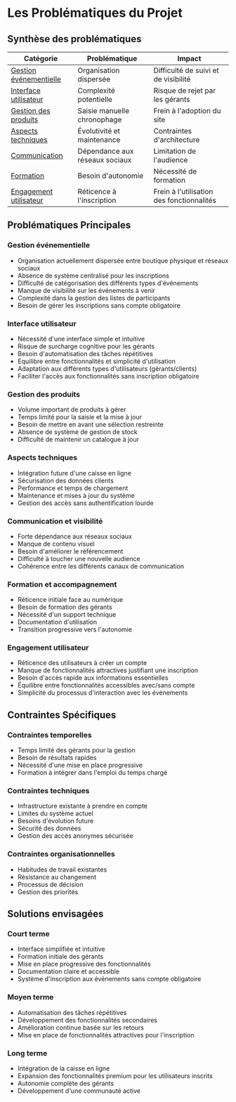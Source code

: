 # Les Problématiques du Projet

## Synthèse des problématiques  

| Catégorie | Problématique | Impact |  
|-----------|---------------|---------|  
| [Gestion événementielle](#gestion-événementielle) | Organisation dispersée | Difficulté de suivi et de visibilité |  
| [Interface utilisateur](#interface-utilisateur) | Complexité potentielle | Risque de rejet par les gérants |  
| [Gestion des produits](#gestion-des-produits) | Saisie manuelle chronophage | Frein à l'adoption du site |  
| [Aspects techniques](#aspects-techniques) | Évolutivité et maintenance | Contraintes d'architecture |  
| [Communication](#communication-et-visibilité) | Dépendance aux réseaux sociaux | Limitation de l'audience |  
| [Formation](#formation-et-accompagnement) | Besoin d'autonomie | Nécessité de formation |  
| [Engagement utilisateur](#engagement-utilisateur) | Réticence à l'inscription | Frein à l'utilisation des fonctionnalités |

## Problématiques Principales

### Gestion événementielle
- Organisation actuellement dispersée entre boutique physique et réseaux sociaux
- Absence de système centralisé pour les inscriptions
- Difficulté de catégorisation des différents types d'événements
- Manque de visibilité sur les événements à venir
- Complexité dans la gestion des listes de participants
- Besoin de gérer les inscriptions sans compte obligatoire

### Interface utilisateur
- Nécessité d'une interface simple et intuitive
- Risque de surcharge cognitive pour les gérants
- Besoin d'automatisation des tâches répétitives
- Equilibre entre fonctionnalités et simplicité d'utilisation
- Adaptation aux différents types d'utilisateurs (gérants/clients)
- Faciliter l'accès aux fonctionnalités sans inscription obligatoire

### Gestion des produits
- Volume important de produits à gérer
- Temps limité pour la saisie et la mise à jour
- Besoin de mettre en avant une sélection restreinte
- Absence de système de gestion de stock
- Difficulté de maintenir un catalogue à jour

### Aspects techniques
- Intégration future d'une caisse en ligne
- Sécurisation des données clients
- Performance et temps de chargement
- Maintenance et mises à jour du système
- Gestion des accès sans authentification lourde

### Communication et visibilité
- Forte dépendance aux réseaux sociaux
- Manque de contenu visuel
- Besoin d'améliorer le référencement
- Difficulté à toucher une nouvelle audience
- Cohérence entre les différents canaux de communication

### Formation et accompagnement
- Réticence initiale face au numérique
- Besoin de formation des gérants
- Nécessité d'un support technique
- Documentation d'utilisation
- Transition progressive vers l'autonomie

### Engagement utilisateur
- Réticence des utilisateurs à créer un compte
- Manque de fonctionnalités attractives justifiant une inscription
- Besoin d'accès rapide aux informations essentielles
- Équilibre entre fonctionnalités accessibles avec/sans compte
- Simplicité du processus d'interaction avec les événements

## Contraintes Spécifiques

### Contraintes temporelles
- Temps limité des gérants pour la gestion
- Besoin de résultats rapides
- Nécessité d'une mise en place progressive
- Formation à intégrer dans l'emploi du temps chargé

### Contraintes techniques
- Infrastructure existante à prendre en compte
- Limites du système actuel
- Besoins d'évolution future
- Sécurité des données
- Gestion des accès anonymes sécurisée

### Contraintes organisationnelles
- Habitudes de travail existantes
- Résistance au changement
- Processus de décision
- Gestion des priorités

## Solutions envisagées

### Court terme
- Interface simplifiée et intuitive
- Formation initiale des gérants
- Mise en place progressive des fonctionnalités
- Documentation claire et accessible
- Système d'inscription aux événements sans compte obligatoire

### Moyen terme
- Automatisation des tâches répétitives
- Développement des fonctionnalités secondaires
- Amélioration continue basée sur les retours
- Mise en place de fonctionnalités attractives pour l'inscription

### Long terme
- Intégration de la caisse en ligne
- Expansion des fonctionnalités premium pour les utilisateurs inscrits
- Autonomie complète des gérants
- Développement d'une communauté active
